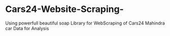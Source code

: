 # Cars24-Website-Scraping-
Using powerfull beautiful soap Library for WebScraping of Cars24 Mahindra car Data for Analysis
